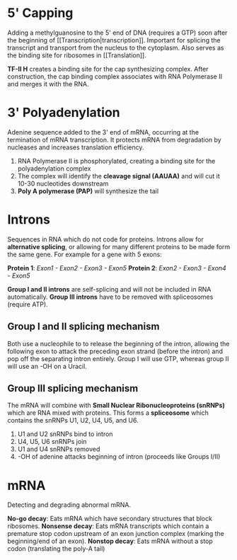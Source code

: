 # 5' Capping
Adding a methylguanosine to the 5' end of DNA (requires a GTP) soon after the beginning of [[Transcription|transcription]]. Important for splicing the transcript and transport from the nucleus to the cytoplasm. Also serves as the binding site for ribosomes in [[Translation]]. 

**TF-II H** creates a binding site for the cap synthesizing complex. After construction, the cap binding complex associates with RNA Polymerase II and merges it with the RNA.
# 3' Polyadenylation
Adenine sequence added to the 3' end of mRNA, occurring at the termination of mRNA transcription. It protects mRNA from degradation by nucleases and increases translation efficiency.

1. RNA Polymerase II is phosphorylated, creating a binding site for the polyadenylation complex
2. The complex will identify the **cleavage signal (AAUAA)** and will cut it 10-30 nucleotides downstream
3. **Poly A polymerase (PAP)** will synthesize the tail
# Introns
Sequences in RNA which do not code for proteins. Introns allow for **alternative splicing**, or allowing for many different proteins to be made form the same gene. For example for a gene with 5 exons:

**Protein 1**: *Exon1 - Exon2 - Exon3 - Exon5*
**Protein 2**: *Exon2 - Exon3 - Exon4 - Exon5*

**Group I and II introns** are self-splicing and will not be included in RNA automatically. **Group III introns** have to be removed with spliceosomes (require ATP).
## Group I and II splicing mechanism
Both use a nucleophile to to release the beginning of the intron, allowing the following exon to attack the preceding exon strand (before the intron) and pop off the separating intron entirely. Group I will use GTP, whereas group II will use an -OH on a Uracil.
## Group III splicing mechanism
The mRNA will combine with **Small Nuclear Ribonucleoproteins (snRNPs)** which are RNA mixed with proteins. This forms a **spliceosome** which contains the snRNPs U1, U2, U4, U5, and U6.

1. U1 and U2 snRNPs bind to intron
2. U4, U5, U6 snRNPs join
3. U1 and U4 snRNPs removed
4. -OH of adenine attacks beginning of intron (proceeds like Groups I/II)
# mRNA
Detecting and degrading abnormal mRNA.

**No-go decay**: Eats mRNA which have secondary structures that block ribosomes.
**Nonsense decay**: Eats mRNA transcripts which contain a premature stop codon upstream of an exon junction complex (marking the beginning/end of an exon).
**Nonstop decay**: Eats mRNA without a stop codon (translating the poly-A tail)
